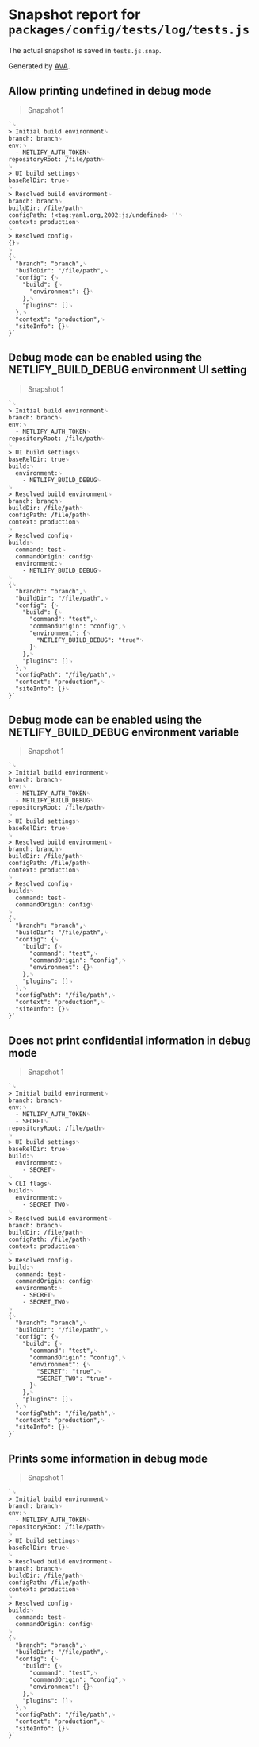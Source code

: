 # Snapshot report for `packages/config/tests/log/tests.js`

The actual snapshot is saved in `tests.js.snap`.

Generated by [AVA](https://ava.li).

## Allow printing undefined in debug mode

> Snapshot 1

    `␊
    > Initial build environment␊
    branch: branch␊
    env:␊
      - NETLIFY_AUTH_TOKEN␊
    repositoryRoot: /file/path␊
    ␊
    > UI build settings␊
    baseRelDir: true␊
    ␊
    > Resolved build environment␊
    branch: branch␊
    buildDir: /file/path␊
    configPath: !<tag:yaml.org,2002:js/undefined> ''␊
    context: production␊
    ␊
    > Resolved config␊
    {}␊
    ␊
    {␊
      "branch": "branch",␊
      "buildDir": "/file/path",␊
      "config": {␊
        "build": {␊
          "environment": {}␊
        },␊
        "plugins": []␊
      },␊
      "context": "production",␊
      "siteInfo": {}␊
    }`

## Debug mode can be enabled using the NETLIFY_BUILD_DEBUG environment UI setting

> Snapshot 1

    `␊
    > Initial build environment␊
    branch: branch␊
    env:␊
      - NETLIFY_AUTH_TOKEN␊
    repositoryRoot: /file/path␊
    ␊
    > UI build settings␊
    baseRelDir: true␊
    build:␊
      environment:␊
        - NETLIFY_BUILD_DEBUG␊
    ␊
    > Resolved build environment␊
    branch: branch␊
    buildDir: /file/path␊
    configPath: /file/path␊
    context: production␊
    ␊
    > Resolved config␊
    build:␊
      command: test␊
      commandOrigin: config␊
      environment:␊
        - NETLIFY_BUILD_DEBUG␊
    ␊
    {␊
      "branch": "branch",␊
      "buildDir": "/file/path",␊
      "config": {␊
        "build": {␊
          "command": "test",␊
          "commandOrigin": "config",␊
          "environment": {␊
            "NETLIFY_BUILD_DEBUG": "true"␊
          }␊
        },␊
        "plugins": []␊
      },␊
      "configPath": "/file/path",␊
      "context": "production",␊
      "siteInfo": {}␊
    }`

## Debug mode can be enabled using the NETLIFY_BUILD_DEBUG environment variable

> Snapshot 1

    `␊
    > Initial build environment␊
    branch: branch␊
    env:␊
      - NETLIFY_AUTH_TOKEN␊
      - NETLIFY_BUILD_DEBUG␊
    repositoryRoot: /file/path␊
    ␊
    > UI build settings␊
    baseRelDir: true␊
    ␊
    > Resolved build environment␊
    branch: branch␊
    buildDir: /file/path␊
    configPath: /file/path␊
    context: production␊
    ␊
    > Resolved config␊
    build:␊
      command: test␊
      commandOrigin: config␊
    ␊
    {␊
      "branch": "branch",␊
      "buildDir": "/file/path",␊
      "config": {␊
        "build": {␊
          "command": "test",␊
          "commandOrigin": "config",␊
          "environment": {}␊
        },␊
        "plugins": []␊
      },␊
      "configPath": "/file/path",␊
      "context": "production",␊
      "siteInfo": {}␊
    }`

## Does not print confidential information in debug mode

> Snapshot 1

    `␊
    > Initial build environment␊
    branch: branch␊
    env:␊
      - NETLIFY_AUTH_TOKEN␊
      - SECRET␊
    repositoryRoot: /file/path␊
    ␊
    > UI build settings␊
    baseRelDir: true␊
    build:␊
      environment:␊
        - SECRET␊
    ␊
    > CLI flags␊
    build:␊
      environment:␊
        - SECRET_TWO␊
    ␊
    > Resolved build environment␊
    branch: branch␊
    buildDir: /file/path␊
    configPath: /file/path␊
    context: production␊
    ␊
    > Resolved config␊
    build:␊
      command: test␊
      commandOrigin: config␊
      environment:␊
        - SECRET␊
        - SECRET_TWO␊
    ␊
    {␊
      "branch": "branch",␊
      "buildDir": "/file/path",␊
      "config": {␊
        "build": {␊
          "command": "test",␊
          "commandOrigin": "config",␊
          "environment": {␊
            "SECRET": "true",␊
            "SECRET_TWO": "true"␊
          }␊
        },␊
        "plugins": []␊
      },␊
      "configPath": "/file/path",␊
      "context": "production",␊
      "siteInfo": {}␊
    }`

## Prints some information in debug mode

> Snapshot 1

    `␊
    > Initial build environment␊
    branch: branch␊
    env:␊
      - NETLIFY_AUTH_TOKEN␊
    repositoryRoot: /file/path␊
    ␊
    > UI build settings␊
    baseRelDir: true␊
    ␊
    > Resolved build environment␊
    branch: branch␊
    buildDir: /file/path␊
    configPath: /file/path␊
    context: production␊
    ␊
    > Resolved config␊
    build:␊
      command: test␊
      commandOrigin: config␊
    ␊
    {␊
      "branch": "branch",␊
      "buildDir": "/file/path",␊
      "config": {␊
        "build": {␊
          "command": "test",␊
          "commandOrigin": "config",␊
          "environment": {}␊
        },␊
        "plugins": []␊
      },␊
      "configPath": "/file/path",␊
      "context": "production",␊
      "siteInfo": {}␊
    }`
